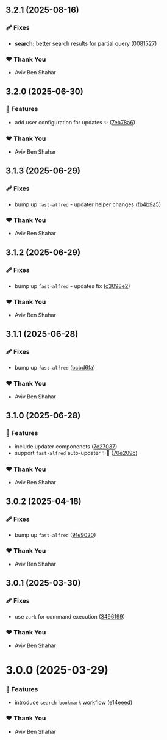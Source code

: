 ## 3.2.1 (2025-08-16)

### 🩹 Fixes

- **search:** better search results for partial query ([0081527](https://github.com/Avivbens/alfredo/commit/0081527))

### ❤️ Thank You

- Aviv Ben Shahar

## 3.2.0 (2025-06-30)

### 🚀 Features

- add user configuration for updates ✨ ([7eb78a6](https://github.com/Avivbens/alfredo/commit/7eb78a6))

### ❤️ Thank You

- Aviv Ben Shahar

## 3.1.3 (2025-06-29)

### 🩹 Fixes

- bump up `fast-alfred` - updater helper changes ([fb4b9a5](https://github.com/Avivbens/alfredo/commit/fb4b9a5))

### ❤️ Thank You

- Aviv Ben Shahar

## 3.1.2 (2025-06-29)

### 🩹 Fixes

- bump up `fast-alfred` - updates fix ([c3098e2](https://github.com/Avivbens/alfredo/commit/c3098e2))

### ❤️ Thank You

- Aviv Ben Shahar

## 3.1.1 (2025-06-28)

### 🩹 Fixes

- bump up `fast-alfred` ([bcbd6fa](https://github.com/Avivbens/alfredo/commit/bcbd6fa))

### ❤️ Thank You

- Aviv Ben Shahar

## 3.1.0 (2025-06-28)

### 🚀 Features

- include updater componenets ([7e27037](https://github.com/Avivbens/alfredo/commit/7e27037))
- support `fast-alfred` auto-updater ✨🥷 ([70e209c](https://github.com/Avivbens/alfredo/commit/70e209c))

### ❤️ Thank You

- Aviv Ben Shahar

## 3.0.2 (2025-04-18)

### 🩹 Fixes

- bump up `fast-alfred` ([91e9020](https://github.com/Avivbens/alfredo/commit/91e9020))

### ❤️ Thank You

- Aviv Ben Shahar

## 3.0.1 (2025-03-30)

### 🩹 Fixes

- use `zurk` for command execution ([3496199](https://github.com/Avivbens/alfredo/commit/3496199))

### ❤️ Thank You

- Aviv Ben Shahar

# 3.0.0 (2025-03-29)

### 🚀 Features

- introduce `search-bookmark` workflow ([e14eeed](https://github.com/Avivbens/alfredo/commit/e14eeed))

### ❤️ Thank You

- Aviv Ben Shahar
